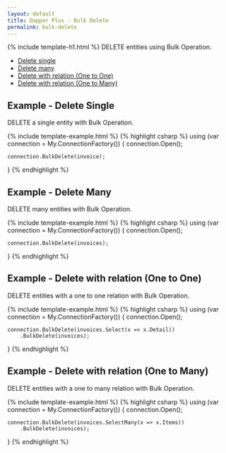 ```yaml
---
layout: default
title: Dapper Plus - Bulk Delete
permalink: bulk-delete
---
```


{% include template-h1.html %}
DELETE entities using Bulk Operation.

- [Delete single](#example---delete-single)
- [Delete many](#example---delete-many)
- [Delete with relation (One to One)](#example---delete-with-relation-one-to-one)
- [Delete with relation (One to Many)](#example---delete-with-relation-one-to-many)

## Example - Delete Single
DELETE a single entity with Bulk Operation.

{% include template-example.html %} {% highlight csharp %}
using (var connection = My.ConnectionFactory())
{
    connection.Open();

    connection.BulkDelete(invoice);
}
{% endhighlight %}

## Example - Delete Many
DELETE many entities with Bulk Operation.

{% include template-example.html %} {% highlight csharp %}
using (var connection = My.ConnectionFactory())
{
    connection.Open();

    connection.BulkDelete(invoices);
}
{% endhighlight %}

## Example - Delete with relation (One to One)
DELETE entities with a one to one relation with Bulk Operation.

{% include template-example.html %} {% highlight csharp %}
using (var connection = My.ConnectionFactory())
{
    connection.Open();

	connection.BulkDelete(invoices.Select(x => x.Detail))
		.BulkDelete(invoices);
}
{% endhighlight %}

## Example - Delete with relation (One to Many)
DELETE entities with a one to many relation with Bulk Operation.

{% include template-example.html %} {% highlight csharp %}
using (var connection = My.ConnectionFactory())
{
    connection.Open();

	connection.BulkDelete(invoices.SelectMany(x => x.Items))
		.BulkDelete(invoices);
}
{% endhighlight %}
